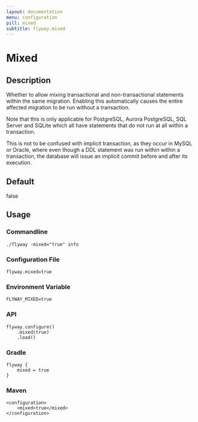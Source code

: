 ```yaml
---
layout: documentation
menu: configuration
pill: mixed
subtitle: flyway.mixed
---
```


# Mixed

## Description
Whether to allow mixing transactional and non-transactional statements within the same migration. Enabling this automatically causes the entire affected migration to be run without a transaction.

Note that this is only applicable for PostgreSQL, Aurora PostgreSQL, SQL Server and SQLite which all have statements that do not run at all within a transaction.

This is not to be confused with implicit transaction, as they occur in MySQL or Oracle, where even though a DDL statement was run within within a transaction, the database will issue an implicit commit before and after its execution.

## Default
false

## Usage

### Commandline
```
./flyway -mixed="true" info
```

### Configuration File
```
flyway.mixed=true
```

### Environment Variable
```
FLYWAY_MIXED=true
```

### API
```
flyway.configure()
    .mixed(true)
    .load()
```

### Gradle
```
flyway {
    mixed = true
}
```

### Maven
```
<configuration>
    <mixed>true</mixed>
</configuration>
```